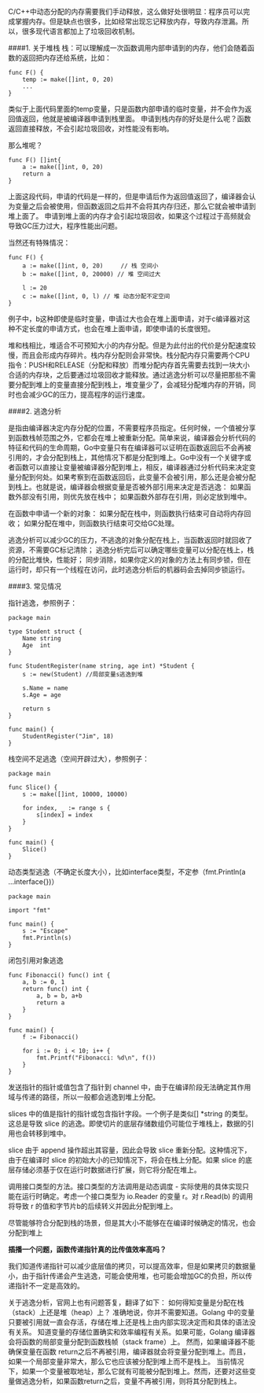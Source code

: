 C/C++中动态分配的内存需要我们手动释放，这么做好处很明显：程序员可以完成掌握内存。但是缺点也很多，比如经常出现忘记释放内存，导致内存泄漏。所以，很多现代语言都加上了垃圾回收机制。


####1. 关于堆栈
栈：可以理解成一次函数调用内部申请到的内存，他们会随着函数的返回把内存还给系统，比如：

```
func F() {
	temp := make([]int, 0, 20)
	...
}
```
类似于上面代码里面的temp变量，只是函数内部申请的临时变量，并不会作为返回值返回，他就是被编译器申请到栈里面。
申请到栈内存的好处是什么呢？函数返回直接释放，不会引起垃圾回收，对性能没有影响。

那么堆呢？
```
func F() []int{
	a := make([]int, 0, 20)
	return a
}
```
上面这段代码，申请的代码是一样的，但是申请后作为返回值返回了，编译器会认为变量之后会被使用，但函数返回之后并不会将其内存归还，那么它就会被申请到堆上面了。
申请到堆上面的内存才会引起垃圾回收，如果这个过程过于高频就会导致GC压力过大，程序性能出问题。

当然还有特殊情况：
```
func F() {
	a := make([]int, 0, 20)     // 栈 空间小
	b := make([]int, 0, 20000) // 堆 空间过大
 
	l := 20
	c := make([]int, 0, l) // 堆 动态分配不定空间
}
```
例子中，b这种即使是临时变量，申请过大也会在堆上面申请，对于c编译器对这种不定长度的申请方式，也会在堆上面申请，即使申请的长度很短。

堆和栈相比，堆适合不可预知大小的内存分配。但是为此付出的代价是分配速度较慢，而且会形成内存碎片。栈内存分配则会非常快。栈分配内存只需要两个CPU指令：PUSH和RELEASE（分配和释放）而堆分配内存首先需要去找到一块大小合适的内存块，之后要通过垃圾回收才能释放。通过逃逸分析可以尽量把那些不需要分配到堆上的变量直接分配到栈上，堆变量少了，会减轻分配堆内存的开销，同时也会减少GC的压力，提高程序的运行速度。

####2. 逃逸分析

是指由编译器决定内存分配的位置，不需要程序员指定。任何时候，一个值被分享到函数栈帧范围之外，它都会在堆上被重新分配。简单来说，编译器会分析代码的特征和代码的生命周期，Go中变量只有在编译器可以证明在函数返回后不会再被引用的，才会分配到栈上，其他情况下都是分配到堆上。Go中没有一个关键字或者函数可以直接让变量被编译器分配到堆上，相反，编译器通过分析代码来决定变量分配到何处。如果考察到在函数返回后，此变量不会被引用，那么还是会被分配到栈上。也就是说，编译器会根据变量是否被外部引用来决定是否逃逸：
如果函数外部没有引用，则优先放在栈中；
如果函数外部存在引用，则必定放到堆中。

在函数中申请一个新的对象：
如果分配在栈中，则函数执行结束可自动将内存回收；
如果分配在堆中，则函数执行结束可交给GC处理。

逃逸分析可以减少GC的压力，不逃逸的对象分配在栈上，当函数返回时就回收了资源，不需要GC标记清除；
逃逸分析完后可以确定哪些变量可以分配在栈上，栈的分配比堆快，性能好；
同步消除，如果你定义的对象的方法上有同步锁，但在运行时，却只有一个线程在访问，此时逃逸分析后的机器码会去掉同步锁运行。

####3. 常见情况

指针逃逸，参照例子：
```
package main

type Student struct {
    Name string
    Age  int
}

func StudentRegister(name string, age int) *Student {
    s := new(Student) //局部变量s逃逸到堆

    s.Name = name
    s.Age = age

    return s
}

func main() {
    StudentRegister("Jim", 18)
}
```
栈空间不足逃逸（空间开辟过大），参照例子：
```
package main

func Slice() {
    s := make([]int, 10000, 10000)

    for index, _ := range s {
        s[index] = index
    }
}

func main() {
    Slice()
}
```
动态类型逃逸（不确定长度大小），比如interface类型，不定参（fmt.Println(a ...interface{})）

```
package main

import "fmt"

func main() {
    s := "Escape"
    fmt.Println(s)
}
```
闭包引用对象逃逸
```
func Fibonacci() func() int {
    a, b := 0, 1
    return func() int {
        a, b = b, a+b
        return a
    }
}

func main() {
    f := Fibonacci()

    for i := 0; i < 10; i++ {
        fmt.Printf("Fibonacci: %d\n", f())
    }
}
```
发送指针的指针或值包含了指针到 channel 中，由于在编译阶段无法确定其作用域与传递的路径，所以一般都会逃逸到堆上分配。

slices 中的值是指针的指针或包含指针字段。一个例子是类似[] *string 的类型。这总是导致 slice 的逃逸。即使切片的底层存储数组仍可能位于堆栈上，数据的引用也会转移到堆中。

slice 由于 append 操作超出其容量，因此会导致 slice 重新分配。这种情况下，由于在编译时 slice 的初始大小的已知情况下，将会在栈上分配。如果 slice 的底层存储必须基于仅在运行时数据进行扩展，则它将分配在堆上。

调用接口类型的方法。接口类型的方法调用是动态调度 - 实际使用的具体实现只能在运行时确定。考虑一个接口类型为 io.Reader 的变量 r。对 r.Read(b) 的调用将导致 r 的值和字节片b的后续转义并因此分配到堆上。 

尽管能够符合分配到栈的场景，但是其大小不能够在在编译时候确定的情况，也会分配到堆上

<strong>插播一个问题，函数传递指针真的比传值效率高吗？</strong>

我们知道传递指针可以减少底层值的拷贝，可以提高效率，但是如果拷贝的数据量小，由于指针传递会产生逃逸，可能会使用堆，也可能会增加GC的负担，所以传递指针不一定是高效的。

关于逃逸分析，官网上也有问题答复，翻译了如下：
如何得知变量是分配在栈（stack）上还是堆（heap）上？
准确地说，你并不需要知道。Golang 中的变量只要被引用就一直会存活，存储在堆上还是栈上由内部实现决定而和具体的语法没有关系。
知道变量的存储位置确实和效率编程有关系。如果可能，Golang 编译器会将函数的局部变量分配到函数栈帧（stack frame）上。 然而，如果编译器不能确保变量在函数 return之后不再被引用，编译器就会将变量分配到堆上。而且，如果一个局部变量非常大，那么它也应该被分配到堆上而不是栈上。
当前情况下，如果一个变量被取地址，那么它就有可能被分配到堆上。然而，还要对这些变量做逃逸分析，如果函数return之后，变量不再被引用，则将其分配到栈上。

